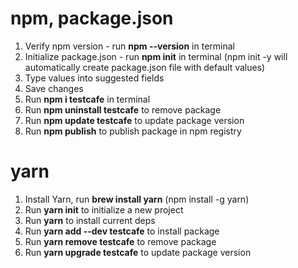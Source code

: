 # npm, package.json
1. Verify npm version - run **npm --version** in terminal
2. Initialize package.json - run **npm init** in terminal  (npm init -y will automatically create package.json file with default values)
3. Type values into suggested fields
4. Save changes 
5. Run **npm i testcafe** in terminal
6. Run  **npm uninstall testcafe** to remove package
7. Run **npm update testcafe** to update package version
8. Run **npm publish** to publish package in npm registry

# yarn
1. Install Yarn, run  **brew install yarn** (npm install -g yarn)
2. Run **yarn init** to initialize a new project
3. Run **yarn** to install current deps
4. Run **yarn add --dev testcafe** to install package
5. Run **yarn remove testcafe** to remove package 
6. Run **yarn upgrade testcafe** to update package version